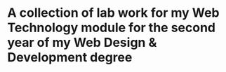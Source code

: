 # A collection of lab work for my Web Technology module for the second year of my Web Design & Development degree
